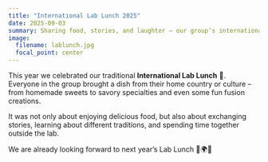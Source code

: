 ```yaml
---
title: "International Lab Lunch 2025"
date: 2025-09-03
summary: Sharing food, stories, and laughter – our group’s international Lab Lunch this year.
image:
  filename: lablunch.jpg
  focal_point: center
---
```


This year we celebrated our traditional **International Lab Lunch** 🎉.  
Everyone in the group brought a dish from their home country or culture – from homemade sweets to savory specialties and even some fun fusion creations.  

It was not only about enjoying delicious food, but also about exchanging stories, learning about different traditions, and spending time together outside the lab.  

We are already looking forward to next year’s Lab Lunch 🍴🌍💛

